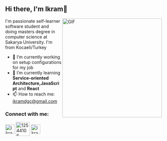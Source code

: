  ## Hi there, I'm Ikram👋


  <img align="right" alt="GIF" width="320" src="https://i.pinimg.com/originals/e4/26/70/e426702edf874b181aced1e2fa5c6cde.gif" />

 
 I'm passionate self-learner software student and doing masters degree in computer science at Sakarya University. 
 I'm from Kocaeli/Turkey 

- 🔭 I’m currently working on setup configurations for my job
- 🌱 I’m currently learning **Service-oriented Architecture,JavaScript** and **React**
- 📫 How to reach me: ikramdgc@gmail.com

<h3 align="left">Connect with me:</h3>
<p align="left">
<a href="https://linkedin.com/in/ikramdagci" target="blank"><img align="center" src="https://velanovascular.com/wp-content/uploads/2020/06/LinkedIn.png" alt="ikramdagci" height="30" width="30" /></a>
<a href="https://stackoverflow.com/users/14920086/idg" target="blank"><img align="center" src="https://upload.wikimedia.org/wikipedia/commons/thumb/e/ef/Stack_Overflow_icon.svg/768px-Stack_Overflow_icon.svg.png" alt="12544106" height="45" width="45" /></a>
<a href="https://instagram.com/ikramdagci" target="blank"><img align="center" src="https://upload.wikimedia.org/wikipedia/commons/thumb/e/e7/Instagram_logo_2016.svg/1200px-Instagram_logo_2016.svg.png" alt="ikramdagci" height="30" width="30" /></a>




